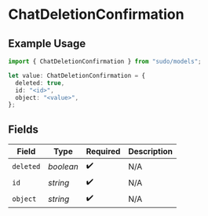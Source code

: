 # ChatDeletionConfirmation

## Example Usage

```typescript
import { ChatDeletionConfirmation } from "sudo/models";

let value: ChatDeletionConfirmation = {
  deleted: true,
  id: "<id>",
  object: "<value>",
};
```

## Fields

| Field              | Type               | Required           | Description        |
| ------------------ | ------------------ | ------------------ | ------------------ |
| `deleted`          | *boolean*          | :heavy_check_mark: | N/A                |
| `id`               | *string*           | :heavy_check_mark: | N/A                |
| `object`           | *string*           | :heavy_check_mark: | N/A                |